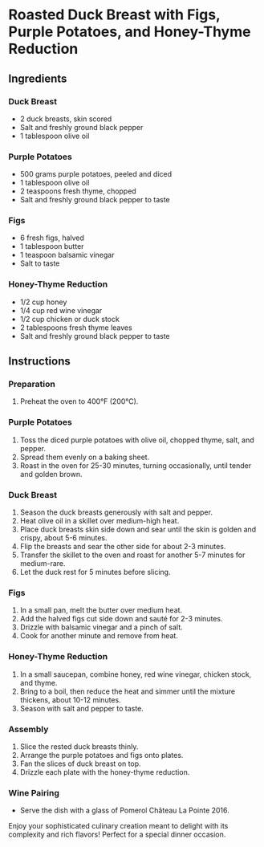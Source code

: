 # Roasted Duck Breast with Figs, Purple Potatoes, and Honey-Thyme Reduction

## Ingredients

### Duck Breast
- 2 duck breasts, skin scored
- Salt and freshly ground black pepper
- 1 tablespoon olive oil

### Purple Potatoes
- 500 grams purple potatoes, peeled and diced
- 1 tablespoon olive oil
- 2 teaspoons fresh thyme, chopped
- Salt and freshly ground black pepper to taste

### Figs
- 6 fresh figs, halved
- 1 tablespoon butter
- 1 teaspoon balsamic vinegar
- Salt to taste

### Honey-Thyme Reduction
- 1/2 cup honey
- 1/4 cup red wine vinegar
- 1/2 cup chicken or duck stock
- 2 tablespoons fresh thyme leaves
- Salt and freshly ground black pepper to taste

## Instructions

### Preparation
1. Preheat the oven to 400°F (200°C).

### Purple Potatoes
1. Toss the diced purple potatoes with olive oil, chopped thyme, salt, and pepper.
2. Spread them evenly on a baking sheet.
3. Roast in the oven for 25-30 minutes, turning occasionally, until tender and golden brown.

### Duck Breast
1. Season the duck breasts generously with salt and pepper.
2. Heat olive oil in a skillet over medium-high heat.
3. Place duck breasts skin side down and sear until the skin is golden and crispy, about 5-6 minutes.
4. Flip the breasts and sear the other side for about 2-3 minutes.
5. Transfer the skillet to the oven and roast for another 5-7 minutes for medium-rare.
6. Let the duck rest for 5 minutes before slicing.

### Figs
1. In a small pan, melt the butter over medium heat.
2. Add the halved figs cut side down and sauté for 2-3 minutes.
3. Drizzle with balsamic vinegar and a pinch of salt.
4. Cook for another minute and remove from heat.

### Honey-Thyme Reduction
1. In a small saucepan, combine honey, red wine vinegar, chicken stock, and thyme.
2. Bring to a boil, then reduce the heat and simmer until the mixture thickens, about 10-12 minutes.
3. Season with salt and pepper to taste.

### Assembly
1. Slice the rested duck breasts thinly.
2. Arrange the purple potatoes and figs onto plates.
3. Fan the slices of duck breast on top.
4. Drizzle each plate with the honey-thyme reduction.

### Wine Pairing
- Serve the dish with a glass of Pomerol Château La Pointe 2016.

Enjoy your sophisticated culinary creation meant to delight with its complexity and rich flavors! Perfect for a special dinner occasion.